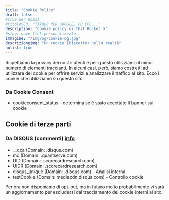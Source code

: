 ```yaml
---
title: "Cookie Policy"
draft: false
#true per bozza
#titoloSEO: "TITOLO PER GOOGLE, FB ECC..."
description: "Cookie policy di that Rocket X"
#slug: nome-link-personalizzato
immagine: "/img/og/cookie-og.jpg"
descrizioneimg: "Un cookie (biscotto) nella realtà"
nolist: true
---
```


Rispettiamo la privacy dei nostri utenti e per questo utilizziamo il minor numero di elementi traccianti.
In alcuni casi, però, siamo costretti ad utilizzare dei cookie per offrire servizi e analizzare il traffico al sito.
Ecco i cookie che utilizziamo su questo sito:

<!--## Cookie di that Rocket X-->

<!-- ### Da Matomo (analisi traffico, solo su questo sito web) [info](https://matomo.org/faq/general/faq_146/)) -->

<!---   \_pk_id - 13 mesi)-->
<!---   \_pk_ref - 6 mesi)-->
<!---   \_pk_ses, \_pk_cvar, \_pk_hsr - 30 minuti)-->

### Da Cookie Consent

-   cookieconsent_status - determina se è stato accettato il banner sui cookie

## Cookie di terze parti
### Da DISQUS (commenti) [info](https://help.disqus.com/user-profile/use-of-cookies)

-   \_\_qca (Domain: .disqus.com)
-   mc (Domain: .quantserve.com)
-   UID (Domain: .scorecardresearch.com)
-   UIDR (Domain: .scorecardresearch.com)
-   disqus_unique (Domain: .disqus.com) - Analisi interna
-   testCookie (Domain: mediacdn.disqus.com) - Controllo cookie

Per ora non disponiamo di opt-out, ma in futuro molto probabilmente vi sarà un aggiornamento per escludersi dal tracciamento dei cookie interni al sito.
